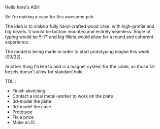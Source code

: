 Hello here's ASH

So i'm making a case for this awesome pcb

The idea is to make a fully hand-crafted wood case, with high-profile and big bezels. It would be bottom mounted and entirely seamless. Angle of typing would be 5-7° and big 
fillets would allow for a round and coherent experience.

The model is being made in order to start prototyping maybe this week (03/22).

Another thing I'd like to add is a magnet system for the cable, as those fat bezels doesn't allow for standard hole.

TDL :
- Finish sketching
- Contact a local metal-worker to work on the plate
- 3d-model the plate
- 3d-model the case
- Prototype
- Fix a price
- Make an IC
